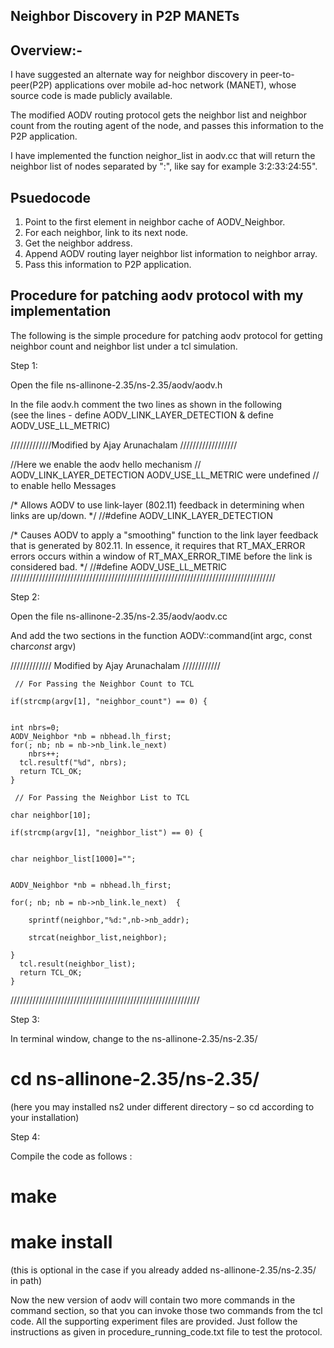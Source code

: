 ﻿Neighbor Discovery in P2P MANETs
--------------------------------

Overview:-
----------

I have suggested an alternate way for neighbor discovery in peer-to-peer(P2P) applications over mobile ad-hoc network (MANET), whose source code is made publicly available.

The modified AODV routing protocol gets the neighbor list and neighbor count from the routing agent of the node, and passes this information to the P2P application. 

I have implemented the function neighor_list in aodv.cc that will return the neighbor list of nodes separated by ":",
like say for example 3:2:33:24:55".

Psuedocode 
----------
1) Point to the first element in neighbor cache of AODV_Neighbor.
2) For each neighbor, link to its next node.
3) Get the neighbor address.
4) Append AODV routing layer neighbor list information to neighbor array.
5) Pass this information to P2P application.


Procedure for patching aodv protocol with my implementation
-----------------------------------------------------------

The following is the simple procedure for patching aodv protocol for getting neighbor count and neighbor list under a tcl simulation.

Step 1: 

Open the file ns-allinone-2.35/ns-2.35/aodv/aodv.h

In the file aodv.h comment the two lines as shown in the following  
(see the lines - define AODV_LINK_LAYER_DETECTION & define AODV_USE_LL_METRIC)

/////////////Modified by Ajay Arunachalam //////////////////

//Here we enable the aodv hello mechanism 
// AODV_LINK_LAYER_DETECTION AODV_USE_LL_METRIC were undefined 
// to enable hello Messages

/*
  Allows AODV to use link-layer (802.11) feedback in determining when
  links are up/down.
*/
//#define AODV_LINK_LAYER_DETECTION

/*
  Causes AODV to apply a "smoothing" function to the link layer feedback that is generated by 802.11.  In essence, it requires that RT_MAX_ERROR errors occurs within a window of RT_MAX_ERROR_TIME before the link is considered bad.
*/
//#define AODV_USE_LL_METRIC
////////////////////////////////////////////////////////////////////////////////////

Step 2:

Open the file ns-allinone-2.35/ns-2.35/aodv/aodv.cc

And add the two sections in the function AODV::command(int argc, const char*const* argv) 


/////////////     Modified by Ajay Arunachalam  ////////////

     // For Passing the Neighbor Count to TCL  

    if(strcmp(argv[1], "neighbor_count") == 0) {

        
    int nbrs=0;
    AODV_Neighbor *nb = nbhead.lh_first;
    for(; nb; nb = nb->nb_link.le_next)
        nbrs++;
      tcl.resultf("%d", nbrs);
      return TCL_OK;
    }
    
     // For Passing the Neighbor List to TCL 

    char neighbor[10];

    if(strcmp(argv[1], "neighbor_list") == 0) {
		

    char neighbor_list[1000]="";
    

    AODV_Neighbor *nb = nbhead.lh_first;
    
    for(; nb; nb = nb->nb_link.le_next)  {

        sprintf(neighbor,"%d:",nb->nb_addr);

        strcat(neighbor_list,neighbor);

    }
      tcl.result(neighbor_list);
      return TCL_OK;
    }

   //////////////////////////////////////////////////////////// 

Step 3:

In terminal window, change to the ns-allinone-2.35/ns-2.35/

# cd  ns-allinone-2.35/ns-2.35/

(here you may installed ns2 under different directory – so cd according to your installation)

Step 4:

Compile the code as follows :

# make
# make install   	 
(this is optional in the case if you already added ns-allinone-2.35/ns-2.35/ in path) 

Now the new version of aodv will contain two more commands in the command section, so that you can invoke those two commands from the tcl code. All the supporting experiment files are provided. Just follow the instructions as given in procedure_running_code.txt file to test the protocol.


